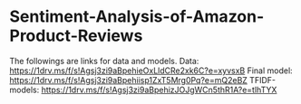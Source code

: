 # Sentiment-Analysis-of-Amazon-Product-Reviews
The followings are links for data and models.
Data: https://1drv.ms/f/s!Agsj3zi9aBpehieOxLldCRe2xk6C?e=xyvsxB
Final model: https://1drv.ms/f/s!Agsj3zi9aBpehiisp1ZxT5Mrg0Pq?e=mQ2eBZ
TFIDF-models: https://1drv.ms/f/s!Agsj3zi9aBpehizJOJgWCn5thR1A?e=tlhTYX
